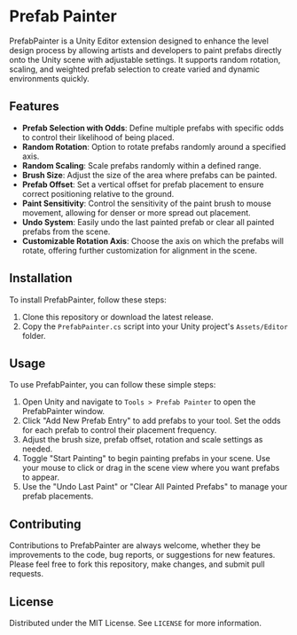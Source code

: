 # Prefab Painter

PrefabPainter is a Unity Editor extension designed to enhance the level design process by allowing artists and developers to paint prefabs directly onto the Unity scene with adjustable settings. It supports random rotation, scaling, and weighted prefab selection to create varied and dynamic environments quickly.

## Features

- **Prefab Selection with Odds**: Define multiple prefabs with specific odds to control their likelihood of being placed.
- **Random Rotation**: Option to rotate prefabs randomly around a specified axis.
- **Random Scaling**: Scale prefabs randomly within a defined range.
- **Brush Size**: Adjust the size of the area where prefabs can be painted.
- **Prefab Offset**: Set a vertical offset for prefab placement to ensure correct positioning relative to the ground.
- **Paint Sensitivity**: Control the sensitivity of the paint brush to mouse movement, allowing for denser or more spread out placement.
- **Undo System**: Easily undo the last painted prefab or clear all painted prefabs from the scene.
- **Customizable Rotation Axis**: Choose the axis on which the prefabs will rotate, offering further customization for alignment in the scene.

## Installation

To install PrefabPainter, follow these steps:

1. Clone this repository or download the latest release.
2. Copy the `PrefabPainter.cs` script into your Unity project's `Assets/Editor` folder.

## Usage

To use PrefabPainter, you can follow these simple steps:

1. Open Unity and navigate to `Tools > Prefab Painter` to open the PrefabPainter window.
2. Click "Add New Prefab Entry" to add prefabs to your tool. Set the odds for each prefab to control their placement frequency.
3. Adjust the brush size, prefab offset, rotation and scale settings as needed.
4. Toggle "Start Painting" to begin painting prefabs in your scene. Use your mouse to click or drag in the scene view where you want prefabs to appear.
5. Use the "Undo Last Paint" or "Clear All Painted Prefabs" to manage your prefab placements.

## Contributing

Contributions to PrefabPainter are always welcome, whether they be improvements to the code, bug reports, or suggestions for new features. Please feel free to fork this repository, make changes, and submit pull requests.

## License

Distributed under the MIT License. See `LICENSE` for more information.
